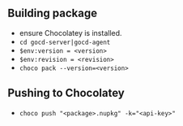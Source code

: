 ## Building package

- ensure Chocolatey is installed.
- `cd gocd-server|gocd-agent`
- `$env:version = <version>`
- `$env:revision = <revision>`
- `choco pack --version=<version>`

## Pushing to Chocolatey

- `choco push "<package>.nupkg" -k="<api-key>"`
